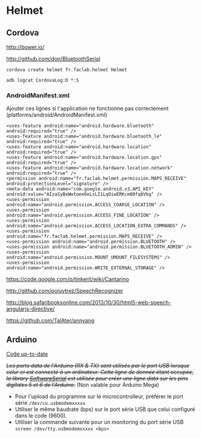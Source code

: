 # Helmet

## Cordova

http://bower.io/

http://github.com/don/BluetoothSerial

	cordova create helmet fr.faclab.helmet Helmet

	adb logcat CordovaLog:D *:S

### AndroidManifest.xml

Ajouter ces lignes si l'application ne fonctionne pas correctement (platforms/android/AndroidManifest.xml)

	<uses-feature android:name="android.hardware.bluetooth" android:required="true" />
    <uses-feature android:name="android.hardware.bluetooth_le" android:required="true" />
	<uses-feature android:name="android.hardware.location" android:required="true" />
	<uses-feature android:name="android.hardware.location.gps" android:required="true" />
	<uses-feature android:name="android.hardware.location.network" android:required="true" />
	<permission android:name="fr.faclab.helmet.permission.MAPS_RECEIVE" android:protectionLevel="signature" />
	<meta-data android:name="com.google.android.v3.API_KEY" android:value="AIzaSyBeWwtoeeOeLsLI1LqOiwERKcm00fq6Vbg" />
	<uses-permission android:name="android.permission.ACCESS_COARSE_LOCATION" />
	<uses-permission android:name="android.permission.ACCESS_FINE_LOCATION" />
	<uses-permission android:name="android.permission.ACCESS_LOCATION_EXTRA_COMMANDS" />
	<uses-permission android:name="fr.faclab.helmet.permission.MAPS_RECEIVE" />
	<uses-permission android:name="android.permission.BLUETOOTH" />
	<uses-permission android:name="android.permission.BLUETOOTH_ADMIN" />
	<uses-permission android:name="android.permission.MOUNT_UMOUNT_FILESYSTEMS" />
	<uses-permission android:name="android.permission.WRITE_EXTERNAL_STORAGE" />



https://code.google.com/p/tinkerit/wiki/Cantarino

http://github.com/poiuytrez/SpeechRecognizer

http://blog.safaribooksonline.com/2013/10/30/html5-web-speech-angularjs-directive/

https://github.com/TalAter/annyang


## Arduino

[Code up-to-date](https://github.com/LEI/Helmet/blob/master/arduino/uno/uno.ino)

*~~Les ports data de l'Arduino (RX & TX) sont utilisés par le port USB lorsque celui-ci est connecté à un ordinateur. Cette ligne de donnée étant occupée, la library [SoftwareSerial](http://arduino.cc/en/Reference/SoftwareSerial) est utilisée pour créer une ligne data sur les pins digitales 5 et 6 de l'Arduino.~~*
(Non valable pour Arduino Mega)

* Pour l'upload du programme sur le microcontrolleur, préférer le port série `/dev/cu.usbmodemxxxxx`
* Utiliser le même baudrate (bps) sur le port série USB que celui configuré dans le code (9600).
* Utiliser la commande suivante pour un monitoring du port série USB `screen /dev/tty.usbmodemxxxxx <bps>`